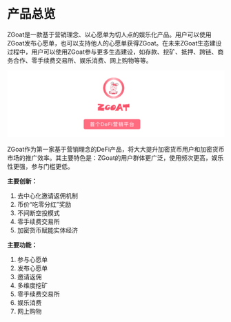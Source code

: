 # 产品总览

ZGoat是一款基于营销理念、以心愿单为切人点的娱乐化产品。用户可以使用ZGoat发布心愿单，也可以支持他人的心愿单获得ZGoat。在未来ZGoat生态建设过程中，用户可以使用ZGoat参与更多生态建设，如存款、挖矿、抵押、跨链、商务合作、零手续费交易所、娱乐消费、网上购物等等。

![](../.gitbook/assets/shou-ge-defi-ying-xiao-ping-tai-.png)

ZGoat作为第一家基于营销理念的DeFi产品，将大大提升加密货币用户和加密货币市场的推广效率。其主要特色是：ZGoat的用户群体更广泛，使用频次更高，娱乐性更强，参与门槛更低。

**主要创新：**

1. 去中心化邀请返佣机制
2. 币价“吃零分红”奖励
3. 不间断空投模式
4. 零手续费交易所
5. 加密货币赋能实体经济

**主要功能：**

1. 参与心愿单
2. 发布心愿单
3. 邀请返佣
4. 多维度挖矿
5. 零手续费交易所
6. 娱乐消费
7. 网上购物



